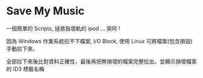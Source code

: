 # Save My Music

一個簡單的 Scripts, 拯救我壞軌的 ipod ... 哭阿 ! 

因為 Windows 作業系統拉不下檔案, I/O Block, 使用 Linux 可將檔案(包含損毀)手動拉下來。

全部拉下來後比對資料正確性，最後再把無損壞的檔案完整拉出。並顯示損壞檔案的 ID3 標籤名稱
